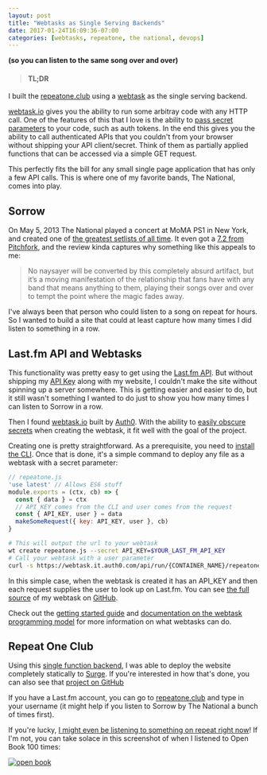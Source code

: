 ```yaml
---
layout: post
title: "Webtasks as Single Serving Backends"
date: 2017-01-24T16:09:36-07:00
categories: [webtasks, repeatone, the national, devops]
---
```


**(so you can listen to the same song over and over)**

> #### TL;DR
I built the [repeatone.club][repeatoneclub] using a [webtask][webtask] as the single serving backend.

[webtask.io][webtask] gives you the ability to run some arbitray code with any HTTP call. One of the features of this that I love is the ability to [pass secret parameters][webtask-params] to your code, such as auth tokens. In the end this gives you the ability to call authenticated APIs that you couldn't from your browser without shipping your API client/secret. Think of them as partially applied functions that can be accessed via a simple GET request.

This perfectly fits the bill for any small single page application that has only a few API calls. This is where one of my favorite bands, The National, comes into play.

<!-- more -->

## Sorrow

On May 5, 2013 The National played a concert at MoMA PS1 in New York, and created one of [the greatest setlists of all time][setlist]. It even got a [7.2 from Pitchfork][pitchfork], and the review kinda captures why something like this appeals to me:

> No naysayer will be converted by this completely absurd artifact, but it’s a moving manifestation of the relationship that fans have with any band that means anything to them, playing their songs over and over to tempt the point where the magic fades away.

I've always been that person who could listen to a song on repeat for hours. So I wanted to build a site that could at least capture how many times I did listen to something in a row.


## Last.fm API and Webtasks

This functionality was pretty easy to get using the [Last.fm API][lastfm-api]. But without shipping my [API Key][lastfm-auth] along with my website, I couldn't make the site without spinning up a server somewhere. This is getting easier and easier to do, but it still wasn't something I wanted to do just to show you how many times I can listen to Sorrow in a row.

Then I found [webtask.io][webtask] built by [Auth0][auth0]. With the ability to [easily obscure secrets][webtask-params] when creating the webtask, it fit well with the goal of the project.

Creating one is pretty straightforward. As a prerequisite, you need to [install the CLI][webtask-install]. Once that is done, it's a simple command to deploy any file as a webtask with a secret parameter:

```js
// repeatone.js
'use latest' // Allows ES6 stuff
module.exports = (ctx, cb) => {
  const { data } = ctx
  // API_KEY comes from the CLI and user comes from the request
  const { API_KEY, user } = data
  makeSomeRequest({ key: API_KEY, user }, cb)
}
```

```sh
# This will output the url to your webtask
wt create repeatone.js --secret API_KEY=$YOUR_LAST_FM_API_KEY
# Call your webtask with a user parameter
curl -s https://webtask.it.auth0.com/api/run/{CONTAINER_NAME}/repeatone?user=$USER
```

In this simple case, when the webtask is created it has an API_KEY and then each request supplies the user to look up on Last.fm. You can see [the full source][github-source] of my webtask on [GitHub][github].

Check out the [getting started guide][webtask-101] and [documentation on the webtask programming model][webtask-model] for more information on what webtasks can do.


## Repeat One Club

Using this [single function backend][github], I was able to deploy the website completely statically to [Surge][surge]. If you're interested in how that's done, you can also see that [project on GitHub][github-club]

If you have a Last.fm account, you can go to [repeatone.club][repeatoneclub] and type in your username (it might help if you listen to Sorrow by The National a bunch of times first).

If you're lucky, [I might even be listening to something on repeat right now][formatfanatic]! If I'm not, you can take solace in this screenshot of when I listened to Open Book 100 times:

[![open book](https://cldup.com/5bKmuzmIf7.png)](https://cldup.com/5bKmuzmIf7.png)

[github]: https://github.com/lukekarrys/repeatone-webtask
[github-club]: https://github.com/lukekarrys/repeatone.club
[github-source]: https://github.com/lukekarrys/repeatone-webtask/blob/88f8f6696619da8775f90482c2a46cefed79def8/repeatone.js
[surge]: https://surge.sh
[repeatoneclub]: http://repeatone.club
[webtask]: https://webtask.io/
[webtask-params]: https://webtask.io/docs/issue_parameters
[webtask-install]: https://webtask.io/cli
[webtask-model]: https://webtask.io/docs/model
[webtask-101]: https://webtask.io/docs/101
[setlist]: http://www.setlist.fm/setlist/the-national/2013/moma-ps1-long-island-city-ny-63d8029f.html
[pitchfork]: http://pitchfork.com/reviews/albums/20511-a-lot-of-sorrow/
[lastfm-api]: http://www.last.fm/api/show/user.getRecentTracks
[lastfm-auth]: http://www.last.fm/api/authentication
[auth0]: https://auth0.com/
[formatfanatic]: http://repeatone.club/formatfanatic